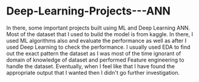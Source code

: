 # Deep-Learning-Projects---ANN
In there, some important projects built using ML and Deep Learning ANN.
Most of the dataset that I used to build the model is from kaggle. In there, I used ML algorithms also and evaluate the performance as well as after I used Deep Learning to check the performance. I usually used EDA to find out the exact pattern the dataset as I was most of the time ignorant of domain of knowledge of dataset and performed Feature engineering to handle the dataset. Eventually, when I feel like that I have found the appropriate output that I wanted then I didn't go further investigation.
